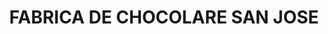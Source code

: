 ---
title: "FABRICA DE CHOCOLARE SAN JOSE"
url: /san-vicente-de-chucuri/fabrica-de-chocolare-san-jose/
shop: chocolate
---